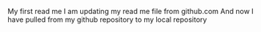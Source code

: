 My first read me
I am updating my read me file from github.com
And now I have pulled from my github repository to my local repository